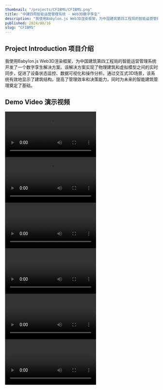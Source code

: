 ```yaml
---
thumbnail: "/projects/CFIBMS/CFIBMS.png"
title: "中建四局智能运营管理系统 - Web3D数字孪生"
description: "我使用Babylon.js Web3D渲染框架，为中国建筑第四工程局的智能运营管理系统开发了一个数字孪生解决方案。该解决方案实现了物理建筑和虚拟模型之间的实时同步，促进了设备状态监控、数据可视化和操作分析。通过交互式3D场景，该系统有效地显示了建筑结构，提高了管理效率和决策能力，同时为未来的智能建筑管理奠定了基础。"
published: 2024/08/16
slug: "CFIBMS"
---
```


## Project Introduction 项目介绍
我使用Babylon.js Web3D渲染框架，为中国建筑第四工程局的智能运营管理系统开发了一个数字孪生解决方案。该解决方案实现了物理建筑和虚拟模型之间的实时同步，促进了设备状态监控、数据可视化和操作分析。通过交互式3D场景，该系统有效地显示了建筑结构，提高了管理效率和决策能力，同时为未来的智能建筑管理奠定了基础。

## Demo Video 演示视频
<video src="/projects/CFIBMS/1.mp4" controls></video>
<video src="/projects/CFIBMS/2.mp4" controls></video>
<video src="/projects/CFIBMS/3.mp4" controls></video>
<video src="/projects/CFIBMS/4.mp4" controls></video>
<video src="/projects/CFIBMS/5.mp4" controls></video>
<video src="/projects/CFIBMS/6.mp4" controls></video>
